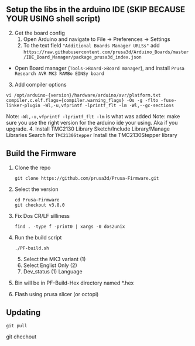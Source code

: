 
## Setup the libs in the arduino IDE (SKIP BECAUSE YOUR USING shell script)
2. Get the board config
	1.  Open Arduino and navigate to File -> Preferences -> Settings
	2. To the text field  `"Additional Boards Manager URLSs"`  add `https://raw.githubusercontent.com/prusa3d/Arduino_Boards/master/IDE_Board_Manager/package_prusa3d_index.json`
-   Open Board manager (`Tools->Board->Board manager`), and install  `Prusa Research AVR MK3 RAMBo EINSy board`
3. Add compiler options
```
vi /opt/arduino-{version}/hardware/arduino/avr/platform.txt
compiler.c.elf.flags={compiler.warning_flags} -Os -g -flto -fuse-linker-plugin -Wl,-u,vfprintf -lprintf_flt -lm -Wl,--gc-sections
```
Note: `-Wl,-u,vfprintf -lprintf_flt -lm` is what was added
Note: make sure you use the right version for the arduino ide your using.  Aka if you upgrade.
4. Install TMC2130 Library
Sketch/Include Library/Manage Libraries
Search for `TMC2130Stepper`
Install the TMC2130Stepper library

## Build the Firmware
1. Clone the repo
	```
	git clone https://github.com/prusa3d/Prusa-Firmware.git
	```
2. Select the version
    ```
    cd Prusa-Firmware
    git checkout v3.8.0
    ```
3. Fix Dos CR/LF silliness
      ```
   find . -type f -print0 | xargs -0 dos2unix
   ```

4. Run the build script
   ```
   ./PF-build.sh
   ```
	5. Select the MK3 variant (1)
	6. Select Englist Only (2)
	7. Dev_status (1) Language
5. Bin will be in PF-Build-Hex directory named *.hex
6. Flash using prusa slicer (or octopi)

## Updating
```
git pull
```
git chechout 
   

<!--stackedit_data:
eyJoaXN0b3J5IjpbLTE3OTgyNTg0ODQsMTMxMzc3MDg0Niw0MT
c5ODEzNTksNzIxNjAwMjQsMjA2NjU4NjMxMSwtMTQ1Nzg5ODQx
MSwtNjUxMjAzODU5LDE2MjA2MTE4MzIsLTQxMjcyNjE4NiwtNT
g2MjA3MzM0LDgwMTQ3Mzc2NSwtMzk2NTkzNTk4LDY5ODExMzI2
MV19
-->